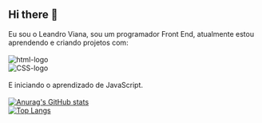 ## Hi there 👋

Eu sou o Leandro Viana, sou um programador Front End, atualmente estou aprendendo e criando projetos com:
<br>
<br>
<img src="https://img.shields.io/badge/HTML5-E34F26?style=for-the-badge&logo=html5&logoColor=white" alt="html-logo">
<br>
<img src="https://img.shields.io/badge/CSS3-1572B6?style=for-the-badge&logo=css3&logoColor=white" alt="CSS-logo">
<br>
<br>
E iniciando o aprendizado de JavaScript.
<br>
<br>
[![Anurag's GitHub stats](https://github-readme-stats.vercel.app/api?username=leandroviana22)](https://github.com/anuraghazra/github-readme-stats)
<br>
[![Top Langs](https://github-readme-stats.vercel.app/api/top-langs/?username=leandroviana22)](https://github.com/anuraghazra/github-readme-stats)
